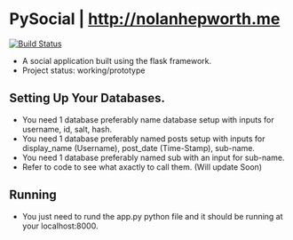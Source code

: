 # PySocial | http://nolanhepworth.me
[![Build Status](https://travis-ci.org/skypjack/entt.svg?branch=master)](https://travis-ci.org/skypjack/entt)
* A social application built using the flask framework.
* Project status: working/prototype

## Setting Up Your Databases.
- You need 1 database preferably name database setup with inputs for username, id, salt, hash.
- You need 1 database preferably named posts setup with inputs for display_name (Username), post_date (Time-Stamp), sub-name.
- You need 1 database preferably named sub with an input for sub-name.
- Refer to code to see what axactly to call them. (Will update Soon)

## Running
- You just need to rund the app.py python file and it should be running at your localhost:8000.
